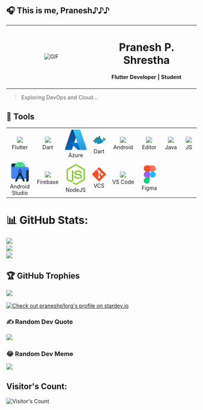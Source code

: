 ## 🎧 This is me, Pranesh♪♪♪
<table>
 <tr>
  <td align="center" width="300">
   <img alt="GIF" src="https://media.giphy.com/media/kbRb4eyCNC0aMz5x68/giphy.gif" width=300 />
  </td>
  <td align="center" width="300">
   <h1> Pranesh P. Shrestha </h1>
   <h4> Flutter Developer | Student </h4>
  </td>
 </tr>
</table>

> Exploring DevOps and Cloud...

## 🔨 Tools
<table>
  <tr>
    <td align="center" width="96">
      <a href="#pranesh">
        <img src="https://cdn.jsdelivr.net/gh/devicons/devicon/icons/flutter/flutter-original.svg" />
      </a>
      <br>Flutter
    </td>
    <td align="center" width="96">
      <a href="#pranesh">
        <img src="https://cdn.jsdelivr.net/gh/devicons/devicon/icons/dart/dart-original.svg" />
      </a>
      <br>Dart
    </td>
    <td align="center" width="96">
      <a href="#pranesh">
        <img src="https://github.com/devicons/devicon/blob/master/icons/azure/azure-original.svg" />
      </a>
      <br>Azure
    </td>
    <td align="center" width="96">
      <a href="#pranesh">
        <img src="https://github.com/devicons/devicon/blob/master/icons/docker/docker-original.svg" />
      </a>
      <br>Dart
    </td>
    <td align="center" width="96">
      <a href="#pranesh">
        <img src="https://cdn.jsdelivr.net/gh/devicons/devicon/icons/android/android-plain-wordmark.svg" />
      </a>
      <br>Android
    </td>
    <td align="center" width="96">
      <a href="#pranesh">
        <img src="https://cdn.jsdelivr.net/gh/devicons/devicon/icons/vim/vim-original.svg" />
      </a>
      <br>Editor
    </td>
    <td align="center" width="96">
      <a href="#pranesh">
        <img src="https://cdn.jsdelivr.net/gh/devicons/devicon/icons/java/java-original.svg" />
      </a>
      <br>Java
    </td>
    <td align="center" width="96">
      <a href="#pranesh">
        <img src="https://cdn.jsdelivr.net/gh/devicons/devicon/icons/javascript/javascript-plain.svg" />
      </a>
      <br>JS
    </td>    
    
  </tr>
  <tr>
    <td align="center" width="96">
      <a href="#pranesh">
        <img src="https://github.com/devicons/devicon/blob/v2.15.1/icons/androidstudio/androidstudio-original.svg" />
      </a>
      <br>Android Studio
    </td>
    <td align="center" width="96">
      <a href="#pranesh">
        <img src="https://cdn.jsdelivr.net/gh/devicons/devicon/icons/firebase/firebase-plain.svg" />
      </a>
      <br>Firebase
    </td>
    <td align="center" width="96">
      <a href="#pranesh">
        <img src="https://github.com/devicons/devicon/blob/v2.15.1/icons/nodejs/nodejs-original.svg" />
      </a>
      <br>NodeJS
    </td>
    <td align="center" width="96">
      <a href="#pranesh">
        <img src="https://github.com/devicons/devicon/blob/v2.15.1/icons/git/git-original.svg" />
      </a>
      <br>VCS
    </td>
    <td align="center" width="96">
      <a href="#pranesh">
        <img src="https://cdn.jsdelivr.net/gh/devicons/devicon/icons/vscode/vscode-original.svg" />
      </a>
      <br>VS&nbsp;Code
    </td>
    <td align="center" width="96">
      <a href="#pranesh">
        <img src="https://github.com/devicons/devicon/blob/v2.15.1/icons/figma/figma-original.svg" />
      </a>
      <br>Figma
    </td>
  </tr>
</table>


# 📊 GitHub Stats:
![](https://github-readme-stats.vercel.app/api?username=praneshp1org&theme=radical&hide_border=false&include_all_commits=true&count_private=true)<br/>
![](https://github-readme-streak-stats.herokuapp.com/?user=praneshp1org&theme=radical&hide_border=false)<br/>
![](https://github-readme-stats.vercel.app/api/top-langs/?username=praneshp1org&theme=radical&hide_border=false&include_all_commits=true&count_private=true&layout=compact)


## 🏆 GitHub Trophies
![](https://github-profile-trophy.vercel.app/?username=praneshp1org&theme=tokyonight&no-frame=false&no-bg=false&margin-w=4)

[![Check out praneshp1org's profile on stardev.io](https://stardev.io/developers/praneshp1org/badge/languages/locality.svg)](https://stardev.io/developers/praneshp1org)


### ✍️ Random Dev Quote
![](https://quotes-github-readme.vercel.app/api?type=vetical&theme=radical)

### 😂 Random Dev Meme
<img src="https://random-memer.herokuapp.com/" width="512px"/>

## Visitor's Count:
![Visitor's Count](https://profile-counter.glitch.me/%7Bpraneshp1org%7D/count.svg)
